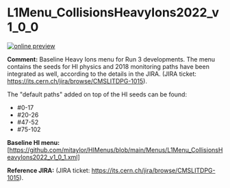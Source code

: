 # L1Menu_CollisionsHeavyIons2022_v1_0_0

[![online preview](https://img.shields.io/badge/Online%20preview-click%20here-blue)](https://htmlpreview.github.io/?https://github.com/cms-l1-dpg/L1MenuRun3/blob/master/development/L1Menu_CollisionsHeavyIons2022_v1_0_0/L1Menu_CollisionsHeavyIons2022_v1_0_0.html)

**Comment:** Baseline Heavy Ions  menu for Run 3 developments. The menu contains the seeds for HI physics and 2018 monitoring paths have been integrated as well, according to the details in the JIRA. (JIRA ticket: https://its.cern.ch/jira/browse/CMSLITDPG-1015).

The "default paths" added on top of the HI seeds can be found:
- #0-17
- #20-26
- #47-52
- #75-102

**Baseline HI menu:** [https://github.com/mitaylor/HIMenus/blob/main/Menus/L1Menu_CollisionsHeavyIons2022_v1_0_1.xml] 

**Reference JIRA:** (JIRA ticket: https://its.cern.ch/jira/browse/CMSLITDPG-1015).
